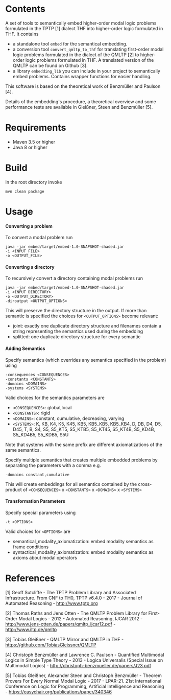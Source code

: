 # Contents
A set of tools to semantically embed higher-order modal logic problems formulated
in the TPTP [1] dialect THF into higher-order logic formulated in THF. It contains
* a standalone tool ```embed``` for the semantical embedding.
* a conversion tool ```convert_qmltp_to_thf``` for translating 
first-order modal logic problems formulated in the dialect of the QMLTP [2]
to higher-order logic problems formulated in THF. A translated version of 
the QMLTP can be found on Github [3].
* a library ```embedding_lib``` you can include in your project to semantically 
embed problems. Contains wrapper functions for easier handling.

This software is based on the theoretical work of Benzmüller and Paulson [4].

Details of the embedding's procedure, a theoretical overview and some performance tests are available in Gleißner, Steen and Benzmüller [5].

# Requirements
* Maven 3.5 or higher
* Java 8 or higher

# Build
In the root directory invoke

    mvn clean package

# Usage
#### Converting a problem
To convert a modal problem run

    java -jar embed/target/embed-1.0-SNAPSHOT-shaded.jar 
    -i <INPUT_FILE>
    -o <OUTPUT_FILE>

#### Converting a directory
To recursively convert a directory containing modal problems run

    java -jar embed/target/embed-1.0-SNAPSHOT-shaded.jar 
    -i <INPUT_DIRECTORY>
    -o <OUTPUT_DIRECTORY>
    -diroutput <OUTPUT_OPTIONS>

This will preserve the directory structure in the output. If more than semantic is specified
the choices for ```<OUTPUT_OPTIONS>``` become relevant:
* joint: exactly one duplicate directory structure and filenames contain a string representing 
the semantics used during the embedding
* splitted: one duplicate directory structure for every semantic

#### Adding Semantics
Specify semantics (which overrides any semantics specified in the problem) using

    -consequences <CONSEQUENCES>
    -constants <CONSTANTS>
    -domains <DOMAINS>
    -systems <SYSTEMS>
    
Valid choices for the semantics parameters are
* ```<CONSEQUENCES>```: global,local
* ```<CONSTANTS>```: rigid
* ```<DOMAINS>```: constant, cumulative, decreasing, varying
* ```<SYSTEMS>```: K, KB, K4, K5, K45, KB5, KB5_KB5, KB5_KB4, D, DB, D4, D5, D45, T, B, S4, 
                   S5, S5_KT5, S5_KTB5, S5_KT45, S5_KT4B, S5_KD4B, S5_KD4B5, S5_KDB5, S5U
                   
Note that systems with the same prefix are different axiomatizations of the same semantics.

Specify multiple semantics that creates multiple embedded problems by separating the 
parameters with a comma e.g. 

    -domains constant,cumulative
    
This will create embeddings for all
semantics contained by the cross-product of ```<CONSEQUENCES>``` x ```<CONSTANTS>``` x ```<DOMAINS>``` x ```<SYSTEMS>```

#### Transformation Parameters
Specify special parameters using

    -t <OPTIONS>
    
Valid choices for ```<OPTIONS>``` are
* semantical_modality_axiomatization: embed modality semantics as frame conditions
* syntactical_modality_axiomatization: embed modality semantics as axioms about modal operators

# References
[1] Geoff Sutcliffe - 
    The TPTP Problem Library and Associated Infrastructure. From CNF to TH0, TPTP v6.4.0 - 
    2017 - 
    Journal of Automated Reasoning -
    http://www.tptp.org

[2] Thomas Raths and Jens Otten - 
    The QMLTP Problem Library for First-Order Modal Logics -
    2012 -
    Automated Reasoning, IJCAR 2012 - 
    http://www.jens-otten.de/papers/qmltp_ijcar12.pdf - 
    http://www.iltp.de/qmltp

[3] Tobias Gleißner - QMLTP Mirror and QMLTP in THF - https://github.com/TobiasGleissner/QMLTP

[4] Christoph Benzmüller and Lawrence C. Paulson - 
    Quantified Multimodal Logics in Simple Type Theory - 
    2013 - 
    Logica Universalis (Special Issue on Multimodal Logics) -
    http://christoph-benzmueller.de/papers/J23.pdf

[5] Tobias Gleißner, Alexander Steen and Christoph Benzmüller - 
    Theorem Provers For Every Normal Modal Logic - 
    2017 - 
    LPAR-21. 21st International Conference on Logic for Programming, Artificial Intelligence and Reasoning -
    https://easychair.org/publications/paper/340346
    